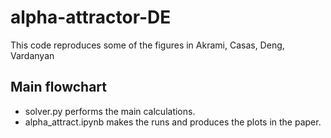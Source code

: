 # alpha-attractor-DE

This code reproduces some of the figures in Akrami, Casas, Deng, Vardanyan []()

Main flowchart
----------

* solver.py performs the main calculations.
* alpha_attract.ipynb makes the runs and produces the plots in the paper.